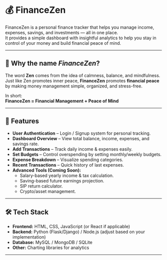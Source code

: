 # 💰 FinanceZen  

FinanceZen is a personal finance tracker that helps you manage income, expenses, savings, and investments — all in one place.  
It provides a simple dashboard with insightful analytics to help you stay in control of your money and build financial peace of mind.  

---

## 🌿 Why the name *FinanceZen*?  
The word **Zen** comes from the idea of calmness, balance, and mindfulness.  
Just like Zen promotes inner peace, **FinanceZen** promotes **financial peace** by making money management simple, organized, and stress-free.  

In short:  
**FinanceZen = Financial Management + Peace of Mind**  

---

## 🚀 Features  
- **User Authentication** – Login / Signup system for personal tracking.  
- **Dashboard Overview** – View total balance, income, expenses, and savings rate.  
- **Add Transactions** – Track daily income & expenses easily.  
- **Set Budgets** – Control overspending by setting monthly/weekly budgets.  
- **Expense Breakdown** – Visualize spending categories.  
- **Recent Transactions** – Quick history of last expenses.  
- **Advanced Tools (Coming Soon):**  
  - Salary-based yearly income & tax calculation.  
  - Saving-based future earnings projection.  
  - SIP return calculator.  
  - Crypto/asset management.  

---

## 🛠️ Tech Stack  
- **Frontend:** HTML, CSS, JavaScript (or React if applicable)  
- **Backend:** Python (Flask/Django) / Node.js (adjust based on your implementation)  
- **Database:** MySQL / MongoDB / SQLite  
- **Other:** Charting libraries for analytics  

---


